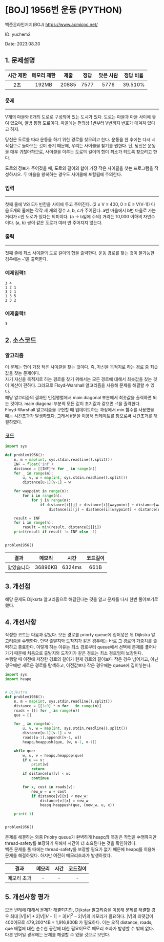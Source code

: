 # [BOJ] 1956번 운동 (PYTHON)
백준온라인저지(BOJ) https://www.acmicpc.net/

ID: yuchem2

Date: 2023.08.30
## 1. 문제설명
| 시간 제한 | 메모리 제한 | 제출  | 정답 | 맞은 사람 | 정답 비율 |
| :---: | :---: | :---: | :---: | :---: | :---: |
| 2초 | 192MB | 20885 | 7577 | 5776 | 39.510% |

### 문제
---
V개의 마을와 E개의 도로로 구성되어 있는 도시가 있다. 도로는 마을과 마을 사이에 놓여 있으며, 일방 통행 도로이다. 마을에는 편의상 1번부터 V번까지 번호가 매겨져 있다고 하자.

당신은 도로를 따라 운동을 하기 위한 경로를 찾으려고 한다. 운동을 한 후에는 다시 시작점으로 돌아오는 것이 좋기 때문에, 우리는 사이클을 찾기를 원한다. 단, 당신은 운동을 매우 귀찮아하므로, 사이클을 이루는 도로의 길이의 합이 최소가 되도록 찾으려고 한다.

도로의 정보가 주어졌을 때, 도로의 길이의 합이 가장 작은 사이클을 찾는 프로그램을 작성하시오. 두 마을을 왕복하는 경우도 사이클에 포함됨에 주의한다.

### 입력
---
첫째 줄에 V와 E가 빈칸을 사이에 두고 주어진다. (2 ≤ V ≤ 400, 0 ≤ E ≤ V(V-1)) 다음 E개의 줄에는 각각 세 개의 정수 a, b, c가 주어진다. a번 마을에서 b번 마을로 가는 거리가 c인 도로가 있다는 의미이다. (a → b임에 주의) 거리는 10,000 이하의 자연수이다. (a, b) 쌍이 같은 도로가 여러 번 주어지지 않는다.

### 출력
---
첫째 줄에 최소 사이클의 도로 길이의 합을 출력한다. 운동 경로를 찾는 것이 불가능한 경우에는 -1을 출력한다.

### 예제입력1
```
3 4
1 2 1
3 2 1
1 3 5
2 3 2
```
### 예제출력1
```
3
```
## 2. 소스코드

### 알고리즘
이 문제는 합이 가장 작은 사이클을 찾는 것이다. 즉, 자신을 목적지로 하는 경로 중 최솟값을 찾는 문제이다.  
자기 자신을 목적지로 하는 경로를 찾기 위해서는 모든 경로에 대해서 최솟값을 찾는 것이 계산이 편하다. 그러므로 Floyd-Warshall 알고리즘을 사용해 문제를 해결할 수 있다.  
해당 알고리즘의 결과인 인접행렬에서 main diagonal 부분에서 최솟값을 출력하면 되는 것이다. main diagonal 부분의 모든 값이 초기값과 같으면 -1을 출력한다.  
Floyd-Warshall 알고리즘을 구현할 때 업데이트하는 과정에서 min 함수를 사용했을 때는 시간초과가 발생하였다. 그래서 if문을 이용해 업데이트를 함으로써 시간초과를 해결하였다.  


### 코드
```Python
import sys

def problem1956():
    n, m = map(int, sys.stdin.readline().split())
    INF = float('inf')
    distance = [[INF]*n for _ in range(n)]
    for _ in range(m):
        u, v, w = map(int, sys.stdin.readline().split())
        distance[u-1][v-1] = w

    for waypoint in range(n):
        for i in range(n):
            for j in range(n):
                if distance[i][j] > distance[i][waypoint] + distance[waypoint][j]:
                    distance[i][j] = distance[i][waypoint] + distance[waypoint][j]

    result = INF
    for i in range(n):
        result = min(result, distance[i][i])
    print(result if result != INF else -1)

    
problem1956()
```
| 결과 | 메모리 | 시간 | 코드길이 |
|:---:|:-----: | :---: | :----: |
| 맞았습니다 | 36896KB | 6324ms | 661B |

## 3. 개선점
해당 문제도 Dijksrta 알고리즘으로 해결된다는 것을 알고 문제를 다시 한번 풀어보기로 했다. 

## 4. 개선사항
작성한 코드는 다음과 같았다. 모든 경로를 priorty queue에 집어넣은 뒤 Dijkstra 알고리즘을 수행한다. 만약 출발지와 도착지가 같은 경우에는 바로 그 경로의 가중치를 출력하고 종료한다. 
이렇게 하는 이유는 최소 경로부터 queue에서 선택해 문제를 풀어나가기 때문에 처음으로 출발지와 도착지가 같은 경로는 최소 경로임이 보장된다.  
수행할 때 이전에 저장한 경로의 길이가 현재 경로의 길이보다 작은 경우 넘어가고, 아닌 경우에만 새로운 경로를 탐색하고, 이전값보다 작은 경우에는 queue에 집어넣는다. 

```Python
import sys
import heapq


# Dijkstra
def problem1956():
    n, m = map(int, sys.stdin.readline().split())
    distance = [[1e9] * n for _ in range(n)]
    roads = [[] for _ in range(n)]
    que = []

    for _ in range(m):
        u, v, w = map(int, sys.stdin.readline().split())
        distance[u-1][v-1] = w
        roads[u-1].append([v-1, w])
        heapq.heappush(que, (w, u-1, v-1))

    while que:
        w, u, v = heapq.heappop(que)
        if u == v:
            print(w)
            return
        if distance[u][v] < w:
            continue

        for x, cost in roads[v]:
            new_w = w + cost
            if distance[v][x] < new_w:
                distance[v][x] = new_w
                heapq.heappush(que, (new_w, u, x))

    print(-1)


problem1956()
```

문제를 해결하는 와중 Prioiry queue가 완벽하게 heapq와 똑같은 작업을 수행하지만 thread-safety를 보장하기 위해서 시간이 더 소요된다는 것을 확인하였다.  
백준 문제를 풀 때에는 thread-safety를 보장할 필요가 없기 때문에 heapq를 이용해 문제를 해결하였다. 하지만 여전히 메모리초과가 발생하였다. 

| 결과 | 메모리 | 시간 | 코드길이 |
|:---:|:-----: | :---: | :----: |
| 메모리 초과 | - | -  | -  |

## 5. 개선사항 평가
모든 반례에 대해서 문제가 해결되지만, Dijkstar 알고리즘을 이용해 문제를 해결할 경우 최대 $|V||V| + 2|V||V-1| = 3|V|^2 - 2|V|$의 메모리가 필요하다. 
|V|의 최댓값이 400이므로 479,200*4B = 1,916,800B 가 필요하다. 이는 오직 distance, roads, que 배열에 대한 순수한 공간에 대한 필요이므로 메모리 초과가 발생할 수 밖에 없다.  
다른 언어일 경우에는 문제를 해결할 수 있을 것으로 보인다. 
